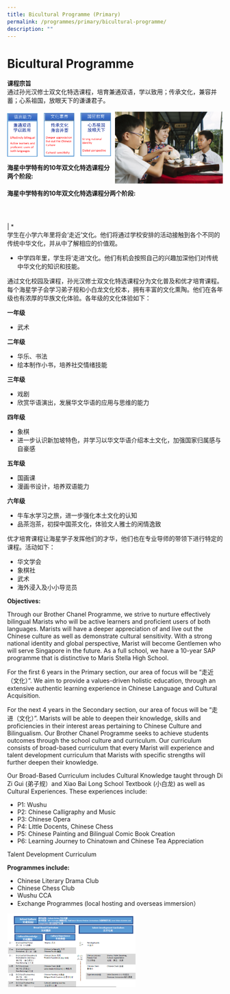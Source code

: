 ```yaml
---
title: Bicultural Programme (Primary)
permalink: /programmes/primary/bicultural-programme/
description: ""
---
```

# Bicultural Programme

<p><b>课程宗旨</b><br>
通过孙光汉修士双文化特选课程，培育兼通双语，学以致用；传承文化，兼容并蓄；心系祖国，放眼天下的谦谦君子。
<br><br>

<img src="/images/biculturediagram2023.png" align="left" style="width:50%">
<img src="/images/Bicultural%20Programme/Primary/Biculutural.jpg" align="right" style="width:50%">

</p><hr style="height:30pt; visibility:hidden;"><h4>海星中学特有的10年双文化特选课程分两个阶段: </h4>

	
<h4>海星中学特有的10年双文化特选课程分两个阶段: </h4>

<div style="line-height:200%;">
        <br>
    </div>
		
| 
*     
    学生在小学六年里将会‘走近’文化。他们将通过学校安排的活动接触到各个不同的传统中华文化，并从中了解相应的价值观。  
      
    
*   中学四年里，学生将‘走进’文化。他们有机会按照自己的兴趣加深他们对传统中华文化的知识和技能。

  

通过文化校园及课程，孙光汉修士双文化特选课程分为文化普及和优才培育课程。每个海星学子会学习弟子规和小白龙文化校本，拥有丰富的文化熏陶。他们在各年级也有浓厚的华族文化体验。各年级的文化体验如下：  

  

<b>一年级</b>

*   武术

  

<b>二年级</b>

*   华乐、书法
*   绘本制作小书，培养社交情绪技能

  

<b>三年级</b>

*   戏剧
*   欣赏华语演出，发展华文华语的应用与思维的能力

  

<b>四年级</b>

*   象棋
*   进一步认识新加坡特色，并学习以华文华语介绍本土文化，加强国家归属感与自豪感

  
<b>五年级</b>

*   国画课
*   漫画书设计，培养双语能力

  

<b>六年级</b>

*   牛车水学习之旅，进一步强化本土文化的认知
*   品茶泡茶，初探中国茶文化，体验文人雅士的闲情逸致

  

优才培育课程让海星学子发挥他们的才华，他们也在专业导师的带领下进行特定的课程。活动如下：  

*   华文学会
*   象棋社
*   武术
*   海外浸入及小小导览员

  

<b>Objectives:</b>

Through our Brother Chanel Programme, we strive to nurture effectively bilingual Marists who will be active learners and proficient users of both languages. Marists will have a deeper appreciation of and live out the Chinese culture as well as demonstrate cultural sensitivity. With a strong national identity and global perspective, Marist will become Gentlemen who will serve Singapore in the future. As a full school, we have a 10-year SAP programme that is distinctive to Maris Stella High School.  
  
For the first 6 years in the Primary section, our area of focus will be “走近（文化）”. We aim to provide a values-driven holistic education, through an extensive authentic learning experience in Chinese Language and Cultural Acquisition.  
  
For the next 4 years in the Secondary section, our area of focus will be “走进（文化）”. Marists will be able to deepen their knowledge, skills and proficiencies in their interest areas pertaining to Chinese Culture and Bilingualism. Our Brother Chanel Programme seeks to achieve students outcomes through the school culture and curriculum. Our curriculum consists of broad-based curriculum that every Marist will experience and talent development curriculum that Marists with specific strengths will further deepen their knowledge.  
  

Our Broad-Based Curriculum includes Cultural Knowledge taught through Di Zi Gui (弟子规）and Xiao Bai Long School Textbook (小白龙) as well as Cultural Experiences. These experiences include:  
  

*   P1: Wushu
*   P2: Chinese Calligraphy and Music
*   P3: Chinese Opera
*   P4: Little Docents, Chinese Chess
*   P5: Chinese Painting and Bilingual Comic Book Creation
*   P6: Learning Journey to Chinatown and Chinese Tea Appreciation

  

Talent Development Curriculum

  

<b>Programmes include:</b>
  

*   Chinese Literary Drama Club
*   Chinese Chess Club
*   Wushu CCA
*   Exchange Programmes (local hosting and overseas immersion）

  
<img style="width:300px" src="/images/bicultureprogram22023.png">




